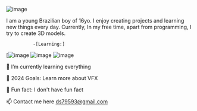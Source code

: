 

![image](https://github.com/Diego-Cardoso0/Diego-Cardoso0/assets/128190928/5db3343e-9b1e-4d20-a24e-86dd8651e99c)

I am a young Brazilian boy of 16yo. I enjoy creating projects and learning new things every day. Currently,  In my free time, apart from programming, I try to create 3D models.



              -[Learning:]
[![image](https://github.com/Diego-Cardoso0/Diego-Cardoso0/assets/128190928/a17ccf0e-e453-435d-9b92-b3845d4b096d) 
![image](https://github.com/Diego-Cardoso0/Diego-Cardoso0/assets/128190928/d0eb284a-9eb5-4631-abca-5b376e456a50)
![image](https://github.com/Diego-Cardoso0/Diego-Cardoso0/assets/128190928/d6ff542c-70b3-46b9-afe3-e7e619206b1c)

  

🌴 I’m currently learning everything 

🥅 2024 Goals: Learn more about VFX

🦔 Fun fact: I don't have fun fact

📫 Contact me here ds79593@gmail.com
<!---
Diego-Cardoso0/Diego-Cardoso0 is a ✨ special ✨ repository because its `README.md` (this file) appears on your GitHub profile.
You can click the Preview link to take a look at your changes.
--->

